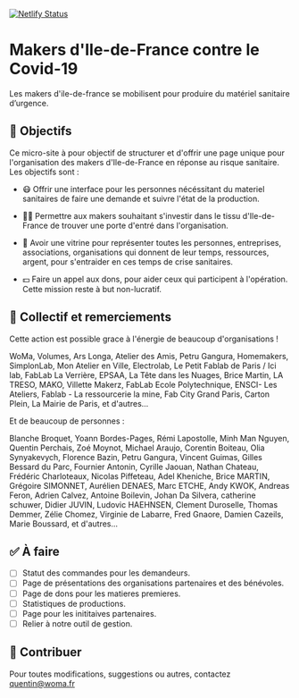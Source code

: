 [![Netlify Status](https://api.netlify.com/api/v1/badges/4aca6b6c-2f23-4658-9bda-e1342503ff9e/deploy-status)](https://app.netlify.com/sites/makerscovid/deploys)

# Makers d'Ile-de-France contre le Covid-19

Les makers d'ile-de-france se mobilisent pour produire du matériel sanitaire d’urgence.

## 🎯 Objectifs
Ce micro-site à pour objectif de structurer et d'offrir une page unique pour l'organisation des makers d'Ile-de-France en réponse au risque sanitaire.
Les objectifs sont :

* 😷 Offrir une interface pour les personnes nécéssitant du materiel sanitaires de faire une demande et suivre l'état de la production.

* 👩‍🔧 Permettre aux makers souhaitant s'investir dans le tissu d'Ile-de-France de trouver une porte d'entré dans l'organisation.

* 🙌 Avoir une vitrine pour représenter toutes les personnes, entreprises, associations, organisations qui donnent de leur temps, ressources, argent, pour s'entraider en ces temps de crise sanitaires.

* 💵 Faire un appel aux dons, pour aider ceux qui participent à l'opération. Cette mission reste à but non-lucratif.

## 👏 Collectif et remerciements

Cette action est possible grace à l'énergie de beaucoup d'organisations !

WoMa, Volumes, Ars Longa, Atelier des Amis, Petru Gangura, Homemakers, SimplonLab, Mon Atelier en Ville, Electrolab, Le Petit Fablab de Paris  / Ici lab, FabLab La Verrière, EPSAA, La Tête dans les Nuages, Brice Martin, LA TRESO, MAKO, Villette Makerz, FabLab Ecole Polytechnique, ENSCI- Les Ateliers, Fablab - La ressourcerie la mine, Fab City Grand Paris, Carton Plein, La Mairie de Paris, et d'autres... 

Et de beaucoup de personnes :

Blanche Broquet, Yoann Bordes-Pages, Rémi Lapostolle, Minh Man Nguyen, Quentin Perchais, Zoé Moynot, Michael Araujo, Corentin Boiteau, Olia Synyakevych, Florence Bazin, Petru Gangura, Vincent Guimas, Gilles Bessard du Parc, Fournier Antonin, Cyrille Jaouan, Nathan Chateau, Frédéric Charloteaux, Nicolas Piffeteau, Adel Kheniche, Brice MARTIN, Grégoire SIMONNET, Aurélien DENAES, Marc ETCHE, Andy KWOK, Andreas Feron, Adrien Calvez, Antoine Boilevin, Johan Da Silvera, catherine schuwer, Didier JUVIN, Ludovic HAEHNSEN, Clement Duroselle, Thomas Demmer, Zélie Chomez, Virginie de Labarre, Fred Gnaore, Damien Cazeils, Marie Boussard, et d'autres...

## ✅ À faire

- [ ] Statut des commandes pour les demandeurs.
- [ ] Page de présentations des organisations partenaires et des bénévoles.
- [ ] Page de dons pour les matieres premieres.
- [ ] Statistiques de productions.
- [ ] Page pour les inititaives partenaires.
- [ ] Relier à notre outil de gestion.

## 💌 Contribuer

Pour toutes modifications, suggestions ou autres, contactez quentin@woma.fr

